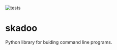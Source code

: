 ![tests](https://github.com/cnpls/skadoo/workflows/tests/badge.svg)

# skadoo

Python library for buiding command line programs.
